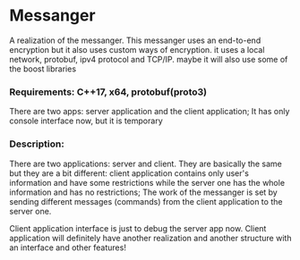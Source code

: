 # Messanger
A realization of the messanger. This messanger uses an end-to-end encryption but it also uses custom ways of encryption. it uses a local network, protobuf, ipv4 protocol and TCP/IP. maybe it will also use some of the boost libraries

### Requirements: C++17, x64, protobuf(proto3)
There are two apps: server application and the client application;
It has only console interface now, but it is temporary

### Description:

There are two applications: server and client. They are basically the same but they are a bit different: client application contains only user's information and have some restrictions while the server one has the whole information and has no restrictions;
The work of the messanger is set by sending different messages (commands) from the client application to the server one.


Client application interface is just to debug the server app now. Client application will definitely have another realization and another structure with an interface and other features! 
